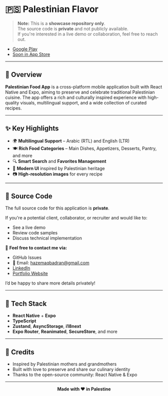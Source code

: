 # 🇵🇸 Palestinian Flavor

> **Note:** This is a **showcase repository only**.  
> The source code is **private** and not publicly available.  
> If you're interested in a live demo or collaboration, feel free to reach out.

- [Google Play](https://play.google.com/store/apps/details?id=com.hazzembadran.palestinianflavor) 
-  [Soon in App Store](https://www.apple.com/app-store/)
---

## 📖 Overview

**Palestinian Food App** is a cross-platform mobile application built with React Native and Expo, aiming to preserve and celebrate traditional Palestinian cuisine. The app offers a rich and culturally inspired experience with high-quality visuals, multilingual support, and a wide collection of curated recipes.

---

## ✨ Key Highlights

- 🌍 **Multilingual Support** – Arabic (RTL) and English (LTR)
- 🍽️ **Rich Food Categories** – Main Dishes, Appetizers, Desserts, Pantry, and more
- 🔍 **Smart Search** and **Favorites Management**
- 🎨 **Modern UI** inspired by Palestinian heritage
- 📷 **High-resolution images** for every recipe

---

## 🔐 Source Code

The full source code for this application is **private**.

If you're a potential client, collaborator, or recruiter and would like to:

- See a live demo  
- Review code samples  
- Discuss technical implementation  

📩 **Feel free to contact me via:**

- GitHub Issues
- 📧 Email: [hazemaqbadran@gmail.com](mailto:hazemaqbadran@gmail.com)
- [LinkedIn](https://www.linkedin.com/in/hazembadran)  
- [Portfolio Website](https://hazembadran.com)

I’d be happy to share more details privately!

---

## 📱 Tech Stack

- **React Native** + **Expo**
- **TypeScript**
- **Zustand**, **AsyncStorage**, **i18next**
- **Expo Router**, **Reanimated**, **SecureStore**, and more

---

## 🙏 Credits

- Inspired by Palestinian mothers and grandmothers  
- Built with love to preserve and share our culinary identity  
- Thanks to the open-source community: React Native & Expo

---

<div align="center">
  <strong>Made with ❤️ in Palestine</strong>
</div>
